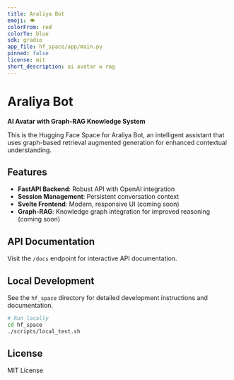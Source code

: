 ```yaml
---
title: Araliya Bot
emoji: 👁
colorFrom: red
colorTo: blue
sdk: gradio
app_file: hf_space/app/main.py
pinned: false
license: mit
short_description: ai avatar w rag
---
```


# Araliya Bot

**AI Avatar with Graph-RAG Knowledge System**

This is the Hugging Face Space for Araliya Bot, an intelligent assistant that uses graph-based retrieval augmented generation for enhanced contextual understanding.

## Features

- **FastAPI Backend**: Robust API with OpenAI integration
- **Session Management**: Persistent conversation context
- **Svelte Frontend**: Modern, responsive UI (coming soon)
- **Graph-RAG**: Knowledge graph integration for improved reasoning (coming soon)

## API Documentation

Visit the `/docs` endpoint for interactive API documentation.

## Local Development

See the `hf_space` directory for detailed development instructions and documentation.

```bash
# Run locally
cd hf_space
./scripts/local_test.sh
```

## License

MIT License

